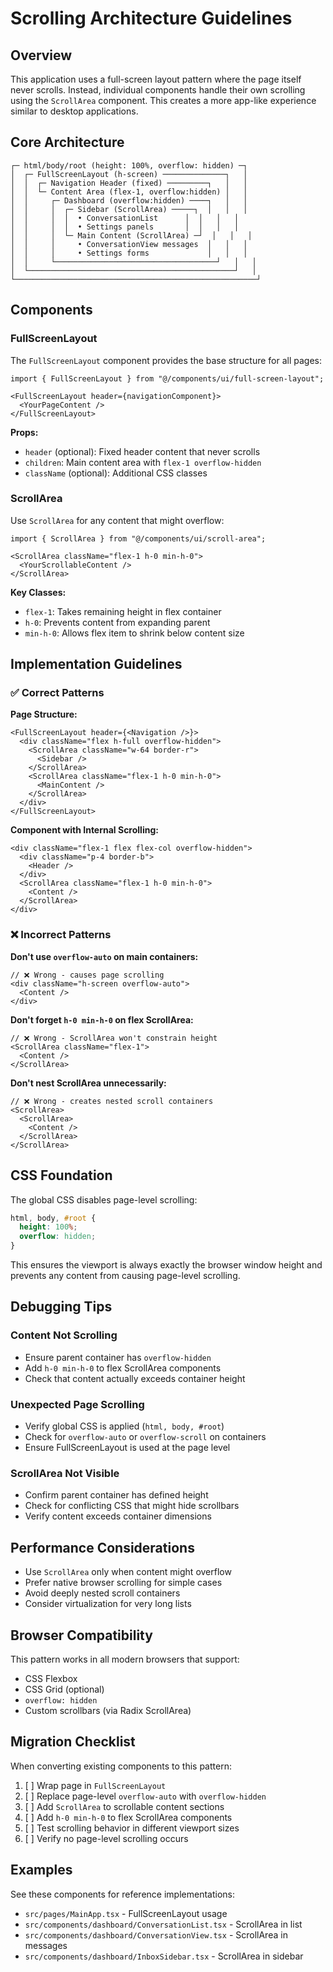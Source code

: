 # Scrolling Architecture Guidelines

## Overview

This application uses a full-screen layout pattern where the page itself never scrolls. Instead, individual components handle their own scrolling using the `ScrollArea` component. This creates a more app-like experience similar to desktop applications.

## Core Architecture

```
┌─ html/body/root (height: 100%, overflow: hidden) ─┐
│  ┌─ FullScreenLayout (h-screen) ──────────────┐   │
│  │  ┌─ Navigation Header (fixed) ─────────┐   │   │
│  │  └─ Content Area (flex-1, overflow:hidden) │   │
│  │     ┌─ Dashboard (overflow:hidden) ────┐   │   │
│  │     │  ┌─ Sidebar (ScrollArea) ─────┐  │   │   │
│  │     │  │  • ConversationList      │  │   │   │
│  │     │  │  • Settings panels       │  │   │   │
│  │     │  └─ Main Content (ScrollArea) ─┘  │   │   │
│  │     │     • ConversationView messages  │   │   │
│  │     │     • Settings forms             │   │   │
│  │     └────────────────────────────────────┘   │   │
│  └──────────────────────────────────────────────┘   │
└──────────────────────────────────────────────────────┘
```

## Components

### FullScreenLayout

The `FullScreenLayout` component provides the base structure for all pages:

```tsx
import { FullScreenLayout } from "@/components/ui/full-screen-layout";

<FullScreenLayout header={navigationComponent}>
  <YourPageContent />
</FullScreenLayout>
```

**Props:**
- `header` (optional): Fixed header content that never scrolls
- `children`: Main content area with `flex-1 overflow-hidden`
- `className` (optional): Additional CSS classes

### ScrollArea

Use `ScrollArea` for any content that might overflow:

```tsx
import { ScrollArea } from "@/components/ui/scroll-area";

<ScrollArea className="flex-1 h-0 min-h-0">
  <YourScrollableContent />
</ScrollArea>
```

**Key Classes:**
- `flex-1`: Takes remaining height in flex container
- `h-0`: Prevents content from expanding parent
- `min-h-0`: Allows flex item to shrink below content size

## Implementation Guidelines

### ✅ Correct Patterns

**Page Structure:**
```tsx
<FullScreenLayout header={<Navigation />}>
  <div className="flex h-full overflow-hidden">
    <ScrollArea className="w-64 border-r">
      <Sidebar />
    </ScrollArea>
    <ScrollArea className="flex-1 h-0 min-h-0">
      <MainContent />
    </ScrollArea>
  </div>
</FullScreenLayout>
```

**Component with Internal Scrolling:**
```tsx
<div className="flex-1 flex flex-col overflow-hidden">
  <div className="p-4 border-b">
    <Header />
  </div>
  <ScrollArea className="flex-1 h-0 min-h-0">
    <Content />
  </ScrollArea>
</div>
```

### ❌ Incorrect Patterns

**Don't use `overflow-auto` on main containers:**
```tsx
// ❌ Wrong - causes page scrolling
<div className="h-screen overflow-auto">
  <Content />
</div>
```

**Don't forget `h-0 min-h-0` on flex ScrollArea:**
```tsx
// ❌ Wrong - ScrollArea won't constrain height
<ScrollArea className="flex-1">
  <Content />
</ScrollArea>
```

**Don't nest ScrollArea unnecessarily:**
```tsx
// ❌ Wrong - creates nested scroll containers
<ScrollArea>
  <ScrollArea>
    <Content />
  </ScrollArea>
</ScrollArea>
```

## CSS Foundation

The global CSS disables page-level scrolling:

```css
html, body, #root {
  height: 100%;
  overflow: hidden;
}
```

This ensures the viewport is always exactly the browser window height and prevents any content from causing page-level scrolling.

## Debugging Tips

### Content Not Scrolling
- Ensure parent container has `overflow-hidden`
- Add `h-0 min-h-0` to flex ScrollArea components
- Check that content actually exceeds container height

### Unexpected Page Scrolling
- Verify global CSS is applied (`html, body, #root`)
- Check for `overflow-auto` or `overflow-scroll` on containers
- Ensure FullScreenLayout is used at the page level

### ScrollArea Not Visible
- Confirm parent container has defined height
- Check for conflicting CSS that might hide scrollbars
- Verify content exceeds container dimensions

## Performance Considerations

- Use `ScrollArea` only when content might overflow
- Prefer native browser scrolling for simple cases
- Avoid deeply nested scroll containers
- Consider virtualization for very long lists

## Browser Compatibility

This pattern works in all modern browsers that support:
- CSS Flexbox
- CSS Grid (optional)
- `overflow: hidden`
- Custom scrollbars (via Radix ScrollArea)

## Migration Checklist

When converting existing components to this pattern:

1. [ ] Wrap page in `FullScreenLayout`
2. [ ] Replace page-level `overflow-auto` with `overflow-hidden`
3. [ ] Add `ScrollArea` to scrollable content sections
4. [ ] Add `h-0 min-h-0` to flex ScrollArea components
5. [ ] Test scrolling behavior in different viewport sizes
6. [ ] Verify no page-level scrolling occurs

## Examples

See these components for reference implementations:
- `src/pages/MainApp.tsx` - FullScreenLayout usage
- `src/components/dashboard/ConversationList.tsx` - ScrollArea in list
- `src/components/dashboard/ConversationView.tsx` - ScrollArea in messages
- `src/components/dashboard/InboxSidebar.tsx` - ScrollArea in sidebar